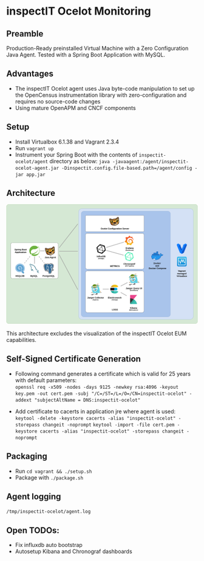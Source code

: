 # inspectIT Ocelot Monitoring

## Preamble

Production-Ready preinstalled Virtual Machine with a Zero Configuration Java Agent.
Tested with a Spring Boot Application with MySQL.

## Advantages

* The inspectIT Ocelot agent uses Java byte-code manipulation to set up the OpenCensus instrumentation library with zero-configuration and requires no source-code changes
* Using mature OpenAPM and CNCF components

## Setup

* Install Virtualbox 6.1.38 and Vagrant 2.3.4
* Run `vagrant up`
* Instrument your Spring Boot with the contents of `inspectit-ocelot/agent` directory as below:
`java -javaagent:/agent/inspectit-ocelot-agent.jar -Dinspectit.config.file-based.path=/agent/config -jar app.jar`

## Architecture

![Architecture](misc/Architecture.png?raw=true "Architecture")

This architecture excludes the visualization of the inspectIT Ocelot EUM capabilities.

## Self-Signed Certificate Generation

* Following command generates a certificate which is valid for 25 years with default parameters:\
```openssl req -x509 -nodes -days 9125 -newkey rsa:4096 -keyout key.pem -out cert.pem -subj "/C=/ST=/L=/O=/CN=inspectit-ocelot" -addext "subjectAltName = DNS:inspectit-ocelot"```

* Add certificate to cacerts in application jre where agent is used:\
```keytool -delete -keystore cacerts -alias "inspectit-ocelot" -storepass changeit -noprompt```
```keytool -import -file cert.pem -keystore cacerts -alias "inspectit-ocelot" -storepass changeit -noprompt```

## Packaging

* Run `cd vagrant && ./setup.sh`
* Package with `./package.sh`

## Agent logging

`/tmp/inspectit-ocelot/agent.log`

## Open TODOs:

* Fix influxdb auto bootstrap
* Autosetup Kibana and Chronograf dashboards
